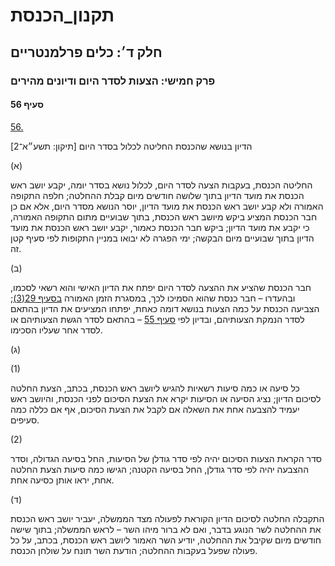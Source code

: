 # תקנון_הכנסת

## חלק ד׳: כלים פרלמנטריים

### פרק חמישי: הצעות לסדר היום ודיונים מהירים

#### סעיף 56

[56.](https://he.wikisource.org/wiki/תקנון_הכנסת#s_yp_56)

הדיון בנושא שהכנסת החליטה לכלול בסדר היום [תיקון: תשע״א־2]

(א)

החליטה
הכנסת, בעקבות הצעה לסדר היום, לכלול נושא בסדר יומה, יקבע יושב ראש הכנסת
את מועד הדיון בתוך שלושה חודשים מיום קבלת ההחלטה; חלפה התקופה האמורה ולא
קבע יושב ראש הכנסת את מועד הדיון, יוסר הנושא מסדר היום, אלא אם כן חבר
הכנסת המציע ביקש מיושב ראש הכנסת, בתוך שבועיים מתום התקופה האמורה, כי
יקבע את מועד הדיון; ביקש חבר הכנסת כאמור, יקבע יושב ראש הכנסת את מועד
הדיון בתוך שבועיים מיום הבקשה; ימי הפגרה לא יבואו במניין התקופות לפי
סעיף קטן זה.

(ב)

חבר הכנסת שהציע את ההצעה לסדר היום יפתח את הדיון האישי והוא רשאי לסכמו, ובהעדרו – חבר כנסת שהוא הסמיכו לכך, במסגרת הזמן האמורה [בסעיף 29(3)](https://he.wikisource.org/wiki/תקנון_הכנסת#s_yp_29); הצביעה הכנסת על כמה הצעות בנושא דומה כאחת, יפתחו המציעים את הדיון בהתאם לסדר הנמקת הצעותיהם, ובדיון לפי [סעיף 55](https://he.wikisource.org/wiki/תקנון_הכנסת#s_yp_55) – בהתאם לסדר הגשת הצעותיהם או לסדר אחר שעליו הסכימו.

(ג)

(1)

כל סיעה או כמה סיעות רשאיות להגיש ליושב ראש הכנסת, בכתב, הצעת החלטה
לסיכום הדיון; נציג הסיעה או הסיעות יקרא את הצעת הסיכום לפני הכנסת,
והיושב ראש יעמיד להצבעה אחת את השאלה אם לקבל את הצעת הסיכום, אף אם כללה
כמה סעיפים.

(2)

סדר הקראת
הצעות הסיכום יהיה לפי סדר גודלן של הסיעות, החל בסיעה הגדולה, וסדר ההצבעה
יהיה לפי סדר גודלן, החל בסיעה הקטנה; הגישו כמה סיעות הצעת החלטה אחת,
יראו אותן כסיעה אחת.

(ד)

התקבלה
החלטה לסיכום הדיון הקוראת לפעולה מצד הממשלה, יעביר יושב ראש הכנסת את
ההחלטה לשר הנוגע בדבר, ואם לא ברור מיהו השר – לראש הממשלה; בתוך שישה
חודשים מיום שקיבל את ההחלטה, יודיע השר האמור ליושב ראש הכנסת, בכתב, על
כל פעולה שפעל בעקבות ההחלטה; הודעת השר תונח על שולחן הכנסת.